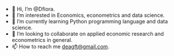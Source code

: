 - 👋 Hi, I’m @Dfiora.
- 👀 I’m interested in Economics, econometrics and data science.
- 🌱 I’m currently learning Python programming language and data science.
- 💞️ I’m looking to collaborate on applied economic research and econometrics in general.
- 📫 How to reach me deagft@gmail.com.

<!---
Dfiora/Dfiora is a ✨ special ✨ repository because its `README.md` (this file) appears on your GitHub profile.
You can click the Preview link to take a look at your changes.
--->
